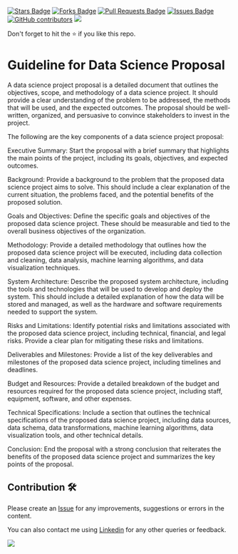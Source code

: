 <a href="https://github.com/drshahizan/special-topic-data-engineering/stargazers"><img src="https://img.shields.io/github/stars/drshahizan/special-topic-data-engineering" alt="Stars Badge"/></a>
<a href="https://github.com/drshahizan/special-topic-data-engineering/network/members"><img src="https://img.shields.io/github/forks/drshahizan/special-topic-data-engineering" alt="Forks Badge"/></a>
<a href="https://github.com/drshahizan/special-topic-data-engineering/pulls"><img src="https://img.shields.io/github/issues-pr/drshahizan/special-topic-data-engineering" alt="Pull Requests Badge"/></a>
<a href="https://github.com/drshahizan/special-topic-data-engineering/issues"><img src="https://img.shields.io/github/issues/drshahizan/special-topic-data-engineering" alt="Issues Badge"/></a>
<a href="https://github.com/drshahizan/special-topic-data-engineering/graphs/contributors"><img alt="GitHub contributors" src="https://img.shields.io/github/contributors/drshahizan/special-topic-data-engineering?color=2b9348"></a>
![](https://visitor-badge.glitch.me/badge?page_id=drshahizan/special-topic-data-engineering)

Don't forget to hit the :star: if you like this repo.

# Guideline for Data Science Proposal

A data science project proposal is a detailed document that outlines the objectives, scope, and methodology of a data science project. It should provide a clear understanding of the problem to be addressed, the methods that will be used, and the expected outcomes. The proposal should be well-written, organized, and persuasive to convince stakeholders to invest in the project.

The following are the key components of a data science project proposal:

Executive Summary:
Start the proposal with a brief summary that highlights the main points of the project, including its goals, objectives, and expected outcomes.

Background:
Provide a background to the problem that the proposed data science project aims to solve. This should include a clear explanation of the current situation, the problems faced, and the potential benefits of the proposed solution.

Goals and Objectives:
Define the specific goals and objectives of the proposed data science project. These should be measurable and tied to the overall business objectives of the organization.

Methodology:
Provide a detailed methodology that outlines how the proposed data science project will be executed, including data collection and cleaning, data analysis, machine learning algorithms, and data visualization techniques.

System Architecture:
Describe the proposed system architecture, including the tools and technologies that will be used to develop and deploy the system. This should include a detailed explanation of how the data will be stored and managed, as well as the hardware and software requirements needed to support the system.

Risks and Limitations:
Identify potential risks and limitations associated with the proposed data science project, including technical, financial, and legal risks. Provide a clear plan for mitigating these risks and limitations.

Deliverables and Milestones:
Provide a list of the key deliverables and milestones of the proposed data science project, including timelines and deadlines.

Budget and Resources:
Provide a detailed breakdown of the budget and resources required for the proposed data science project, including staff, equipment, software, and other expenses.

Technical Specifications:
Include a section that outlines the technical specifications of the proposed data science project, including data sources, data schema, data transformations, machine learning algorithms, data visualization tools, and other technical details.

Conclusion:
End the proposal with a strong conclusion that reiterates the benefits of the proposed data science project and summarizes the key points of the proposal.

## Contribution 🛠️
Please create an [Issue](https://github.com/drshahizan/special-topic-data-engineering/issues) for any improvements, suggestions or errors in the content.

You can also contact me using [Linkedin](https://www.linkedin.com/in/drshahizan/) for any other queries or feedback.

![](https://visitor-badge.glitch.me/badge?page_id=drshahizan)
